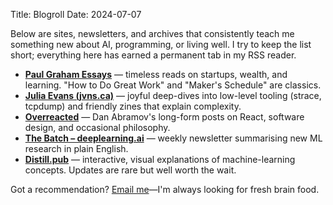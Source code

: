 Title: Blogroll
Date: 2024-07-07

Below are sites, newsletters, and archives that consistently teach me something new about AI, programming, or living well.  I try to keep the list short; everything here has earned a permanent tab in my RSS reader.

* **[Paul Graham Essays](http://www.paulgraham.com/)** — timeless reads on startups, wealth, and learning.  "How to Do Great Work" and "Maker's Schedule" are classics.
* **[Julia Evans (jvns.ca)](https://jvns.ca/)** — joyful deep-dives into low-level tooling (strace, tcpdump) and friendly zines that explain complexity.
* **[Overreacted](https://overreacted.io/)** — Dan Abramov's long-form posts on React, software design, and occasional philosophy.
* **[The Batch – deeplearning.ai](https://www.deeplearning.ai/thebatch/)** — weekly newsletter summarising new ML research in plain English.
* **[Distill.pub](https://distill.pub/)** — interactive, visual explanations of machine-learning concepts.  Updates are rare but well worth the wait.

Got a recommendation? [Email me](/say-hi/)—I'm always looking for fresh brain food. 